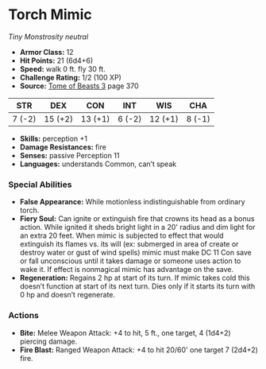 # Torch Mimic

*Tiny* *Monstrosity* *neutral*

- **Armor Class:** 12
- **Hit Points:** 21 (6d4+6)
- **Speed:** walk 0 ft. fly 30 ft.
- **Challenge Rating:** 1/2 (100 XP)
- **Source:** [Tome of Beasts 3](https://koboldpress.com/kpstore/product/tome-of-beasts-3-for-5th-edition/) page 370

| STR | DEX | CON | INT | WIS | CHA |
| --- | --- | --- | --- | --- | --- |
| 7 (-2) | 15 (+2) | 13 (+1) | 6 (-2) | 12 (+1) | 8 (-1) |

- **Skills:** perception +1
- **Damage Resistances:** fire
- **Senses:** passive Perception 11
- **Languages:** understands Common, can’t speak

### Special Abilities

- **False Appearance:** While motionless indistinguishable from ordinary torch.
- **Fiery Soul:** Can ignite or extinguish fire that crowns its head as a bonus action. While ignited it sheds bright light in a 20' radius and dim light for an extra 20 feet. When mimic is subjected to effect that would extinguish its flames vs. its will (ex: submerged in area of create or destroy water or gust of wind spells) mimic must make DC 11 Con save or fall unconscious until it takes damage or someone uses action to wake it. If effect is nonmagical mimic has advantage on the save.
- **Regeneration:** Regains 2 hp at start of its turn. If mimic takes cold this doesn’t function at start of its next turn. Dies only if it starts its turn with 0 hp and doesn’t regenerate.

### Actions

- **Bite:** Melee Weapon Attack: +4 to hit, 5 ft., one target, 4 (1d4+2) piercing damage.
- **Fire Blast:** Ranged Weapon Attack: +4 to hit 20/60' one target 7 (2d4+2) fire.


